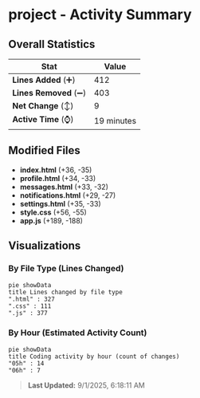 # project - Activity Summary 

## Overall Statistics

| Stat                   | Value                                                             |
| ---------------------- | ----------------------------------------------------------------- |
| **Lines Added** (➕)   | 412                                          |
| **Lines Removed** (➖) | 403                                        |
| **Net Change** (↕)    | 9                |
| **Active Time** (⌚)   | 19 minutes |


## Modified Files
- **index.html** (+36, -35)
- **profile.html** (+34, -33)
- **messages.html** (+33, -32)
- **notifications.html** (+29, -27)
- **settings.html** (+35, -33)
- **style.css** (+56, -55)
- **app.js** (+189, -188)

## Visualizations

### By File Type (Lines Changed)

```mermaid
pie showData
title Lines changed by file type
".html" : 327
".css" : 111
".js" : 377
```

### By Hour (Estimated Activity Count)

```mermaid
pie showData
title Coding activity by hour (count of changes)
"05h" : 14
"06h" : 7
```


> **Last Updated:** 9/1/2025, 6:18:11 AM